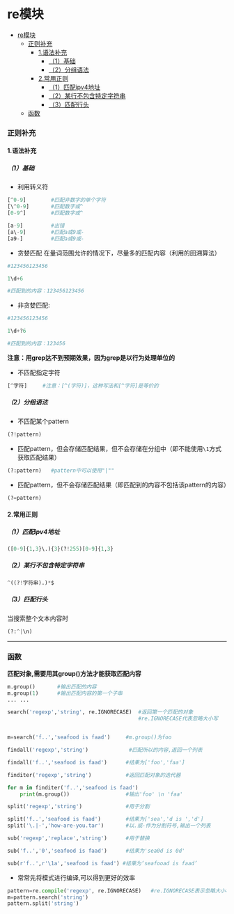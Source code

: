 # re模块

<!-- @import "[TOC]" {cmd="toc" depthFrom=1 depthTo=6 orderedList=false} -->
<!-- code_chunk_output -->

- [re模块](#re模块)
    - [正则补充](#正则补充)
      - [1.语法补充](#1语法补充)
        - [（1）基础](#1基础)
        - [（2）分组语法](#2分组语法)
      - [2.常用正则](#2常用正则)
        - [（1）匹配ipv4地址](#1匹配ipv4地址)
        - [（2）某行不包含特定字符串](#2某行不包含特定字符串)
        - [（3）匹配行头](#3匹配行头)
    - [函数](#函数)

<!-- /code_chunk_output -->

### 正则补充
#### 1.语法补充
##### （1）基础
* 利用转义符
```python
[^0-9]        #匹配非数字的单个字符
[\^0-9]       #匹配数字或^
[0-9^]        #匹配数字或^

[a-9]         #出错
[a\-9]        #匹配a或9或-
[a9-]         #匹配a或9或-
```

* 贪婪匹配
在量词范围允许的情况下，尽量多的匹配内容（利用的回溯算法）
```python
#123456123456

1\d+6

#匹配到的内容：123456123456
```

* 非贪婪匹配:
```python
#123456123456

1\d+?6

#匹配到的内容：123456
```
**注意：用grep达不到预期效果，因为grep是以行为处理单位的**

* 不匹配指定字符
```python
[^字符]     #注意：[^(字符)]，这种写法和[^字符]是等价的
```

##### （2）分组语法

* 不匹配某个pattern
```python
(?!pattern)
```

* 匹配pattern，但会存储匹配结果，但不会存储在分组中（即不能使用`\1`方式获取匹配结果）
```python
(?:pattern)   #pattern中可以使用"|""
```

* 匹配pattern，但不会存储匹配结果（即匹配到的内容不包括该pattern的内容）
```python
(?=pattern)
```

#### 2.常用正则
##### （1）匹配ipv4地址
```python
([0-9]{1,3}\.){3}(?!255)[0-9]{1,3}
```

##### （2）某行不包含特定字符串
```python
^((?!字符串).)*$
```

##### （3）匹配行头
当搜索整个文本内容时
```python
(?:^|\n)
```

***

### 函数
**匹配对象,需要用其group()方法才能获取匹配内容**
```python
m.group()       #输出匹配的内容
m.group(1)      #输出匹配内容的第一个子串
... ...
```
```python
search('regexp','string', re.IGNORECASE)  #返回第一个匹配的对象
                                          #re.IGNORECASE代表忽略大小写


m=search('f..','seafood is faad')     #m.group()为foo
```
```python
findall('regexp','string')             #匹配所以的内容,返回一个列表

findall('f..','seafood is faad')      #结果为['foo','faa']
```
```python
finditer('regexp','string')           #返回匹配对象的迭代器

for m in finditer('f..','seafood is faad')
    print(m.group())                  #输出'foo' \n 'faa'
```
```python
split('regexp','string')              #用于分割

split('f..','seafood is faad')        #结果为['sea','d is ','d']
split('\.|-','how-are-you.tar')       #以.或-作为分割符号,输出一个列表
```
```python
sub('regexp','replace','string')      #用于替换

sub('f..','0','seafood is faad')      #结果为'sea0d is 0d'

sub(r'f..',r'\1a','seafood is faad') #结果为‘seafooad is faad’
```
* 常常先将模式进行编译,可以得到更好的效率
```python
pattern=re.compile('regexp', re.IGNORECASE)   #re.IGNORECASE表示忽略大小写
m=pattern.search('string')
pattern.split('string')
```
